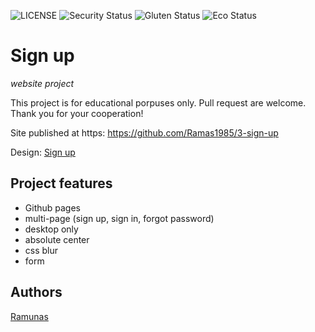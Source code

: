 ![LICENSE](https://img.shields.io/badge/license-MIT-blue.svg?style=flat-square)
![Security Status](https://img.shields.io/security-headers?label=Security&url=https%3A%2F%2Fgithub.com&style=flat-square)
![Gluten Status](https://img.shields.io/badge/Gluten-Free-green.svg)
![Eco Status](https://img.shields.io/badge/ECO-Friendly-green.svg)

# Sign up

_website project_

This project is for educational porpuses only. Pull request are welcome. Thank you for your cooperation!

Site published at https: https://github.com/Ramas1985/3-sign-up

Design: [Sign up](https://ramas1985.github.io/3-sign-up/)

## Project features

- Github pages
- multi-page (sign up, sign in, forgot password)
- desktop only
- absolute center
- css blur
- form

## Authors

[Ramunas](https://github.com/Ramas1985)
